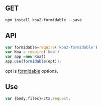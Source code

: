 ## GET

```js
npm install koa2-formidable --save
```

## API
```js
var formidable=require('koa2-formidable')
var Koa = require('koa')
var app =new Koa()
app.use(formidable(opt));
```
opt is [formidable](https://github.com/felixge/node-formidable) options.

## Use

```js
var {body,files}=ctx.request;
``` 
